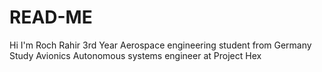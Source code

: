 # READ-ME
Hi I'm Roch Rahir
3rd Year Aerospace engineering student from Germany
Study Avionics
Autonomous systems engineer at Project Hex


